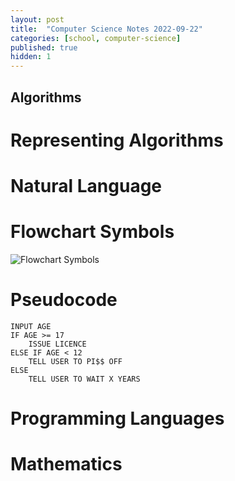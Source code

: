 ```yaml
---
layout: post
title:  "Computer Science Notes 2022-09-22"
categories: [school, computer-science]
published: true
hidden: 1
---
```

## **Algorithms**
# **Representing Algorithms**
# Natural Language
# Flowchart Symbols
![Flowchart Symbols](https://wcs.smartdraw.com/flowchart/img/basic-symbols-table.jpg?bn=15100111846)
# Pseudocode
    INPUT AGE
    IF AGE >= 17
        ISSUE LICENCE
    ELSE IF AGE < 12
        TELL USER TO PI$$ OFF
    ELSE
        TELL USER TO WAIT X YEARS

# Programming Languages
# Mathematics
